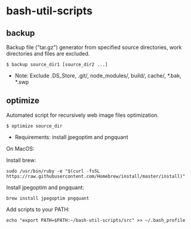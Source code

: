 # bash-util-scripts


## backup

Backup file ("tar.gz") generator from specified source directories, work directories and files are excluded.
```
$ backup source_dir1 [source_dir2 ...]
```

* Note: Exclude .DS_Store, .git/, node_modules/, build/, cache/, *.bak, *.swp

## optimize

Automated script for recursively web image files optimization.

```
$ optimize source_dir
```

* Requirements: install jpegoptim and pngquant

On MacOS:

Install brew: 
```
sudo /usr/bin/ruby -e "$(curl -fsSL https://raw.githubusercontent.com/Homebrew/install/master/install)"
```

Install jpegoptim and pngquant: 
```
brew install jpegoptim pngquant
```
 
Add scripts to your PATH: 
```
echo "export PATH=$PATH:~/bash-util-scripts/src" >> ~/.bash_profile
```
